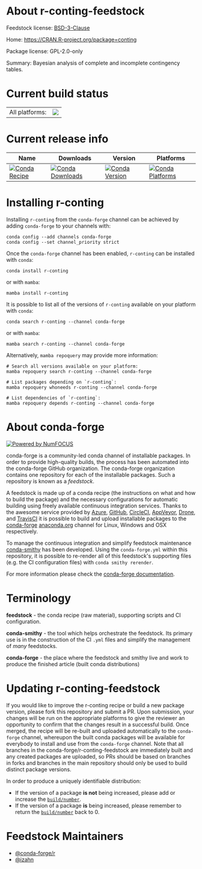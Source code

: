 About r-conting-feedstock
=========================

Feedstock license: [BSD-3-Clause](https://github.com/conda-forge/r-conting-feedstock/blob/main/LICENSE.txt)

Home: https://CRAN.R-project.org/package=conting

Package license: GPL-2.0-only

Summary: Bayesian analysis of complete and incomplete contingency tables.

Current build status
====================


<table><tr><td>All platforms:</td>
    <td>
      <a href="https://dev.azure.com/conda-forge/feedstock-builds/_build/latest?definitionId=13385&branchName=main">
        <img src="https://dev.azure.com/conda-forge/feedstock-builds/_apis/build/status/r-conting-feedstock?branchName=main">
      </a>
    </td>
  </tr>
</table>

Current release info
====================

| Name | Downloads | Version | Platforms |
| --- | --- | --- | --- |
| [![Conda Recipe](https://img.shields.io/badge/recipe-r--conting-green.svg)](https://anaconda.org/conda-forge/r-conting) | [![Conda Downloads](https://img.shields.io/conda/dn/conda-forge/r-conting.svg)](https://anaconda.org/conda-forge/r-conting) | [![Conda Version](https://img.shields.io/conda/vn/conda-forge/r-conting.svg)](https://anaconda.org/conda-forge/r-conting) | [![Conda Platforms](https://img.shields.io/conda/pn/conda-forge/r-conting.svg)](https://anaconda.org/conda-forge/r-conting) |

Installing r-conting
====================

Installing `r-conting` from the `conda-forge` channel can be achieved by adding `conda-forge` to your channels with:

```
conda config --add channels conda-forge
conda config --set channel_priority strict
```

Once the `conda-forge` channel has been enabled, `r-conting` can be installed with `conda`:

```
conda install r-conting
```

or with `mamba`:

```
mamba install r-conting
```

It is possible to list all of the versions of `r-conting` available on your platform with `conda`:

```
conda search r-conting --channel conda-forge
```

or with `mamba`:

```
mamba search r-conting --channel conda-forge
```

Alternatively, `mamba repoquery` may provide more information:

```
# Search all versions available on your platform:
mamba repoquery search r-conting --channel conda-forge

# List packages depending on `r-conting`:
mamba repoquery whoneeds r-conting --channel conda-forge

# List dependencies of `r-conting`:
mamba repoquery depends r-conting --channel conda-forge
```


About conda-forge
=================

[![Powered by
NumFOCUS](https://img.shields.io/badge/powered%20by-NumFOCUS-orange.svg?style=flat&colorA=E1523D&colorB=007D8A)](https://numfocus.org)

conda-forge is a community-led conda channel of installable packages.
In order to provide high-quality builds, the process has been automated into the
conda-forge GitHub organization. The conda-forge organization contains one repository
for each of the installable packages. Such a repository is known as a *feedstock*.

A feedstock is made up of a conda recipe (the instructions on what and how to build
the package) and the necessary configurations for automatic building using freely
available continuous integration services. Thanks to the awesome service provided by
[Azure](https://azure.microsoft.com/en-us/services/devops/), [GitHub](https://github.com/),
[CircleCI](https://circleci.com/), [AppVeyor](https://www.appveyor.com/),
[Drone](https://cloud.drone.io/welcome), and [TravisCI](https://travis-ci.com/)
it is possible to build and upload installable packages to the
[conda-forge](https://anaconda.org/conda-forge) [anaconda.org](https://anaconda.org/)
channel for Linux, Windows and OSX respectively.

To manage the continuous integration and simplify feedstock maintenance
[conda-smithy](https://github.com/conda-forge/conda-smithy) has been developed.
Using the ``conda-forge.yml`` within this repository, it is possible to re-render all of
this feedstock's supporting files (e.g. the CI configuration files) with ``conda smithy rerender``.

For more information please check the [conda-forge documentation](https://conda-forge.org/docs/).

Terminology
===========

**feedstock** - the conda recipe (raw material), supporting scripts and CI configuration.

**conda-smithy** - the tool which helps orchestrate the feedstock.
                   Its primary use is in the construction of the CI ``.yml`` files
                   and simplify the management of *many* feedstocks.

**conda-forge** - the place where the feedstock and smithy live and work to
                  produce the finished article (built conda distributions)


Updating r-conting-feedstock
============================

If you would like to improve the r-conting recipe or build a new
package version, please fork this repository and submit a PR. Upon submission,
your changes will be run on the appropriate platforms to give the reviewer an
opportunity to confirm that the changes result in a successful build. Once
merged, the recipe will be re-built and uploaded automatically to the
`conda-forge` channel, whereupon the built conda packages will be available for
everybody to install and use from the `conda-forge` channel.
Note that all branches in the conda-forge/r-conting-feedstock are
immediately built and any created packages are uploaded, so PRs should be based
on branches in forks and branches in the main repository should only be used to
build distinct package versions.

In order to produce a uniquely identifiable distribution:
 * If the version of a package **is not** being increased, please add or increase
   the [``build/number``](https://docs.conda.io/projects/conda-build/en/latest/resources/define-metadata.html#build-number-and-string).
 * If the version of a package **is** being increased, please remember to return
   the [``build/number``](https://docs.conda.io/projects/conda-build/en/latest/resources/define-metadata.html#build-number-and-string)
   back to 0.

Feedstock Maintainers
=====================

* [@conda-forge/r](https://github.com/orgs/conda-forge/teams/r/)
* [@izahn](https://github.com/izahn/)

